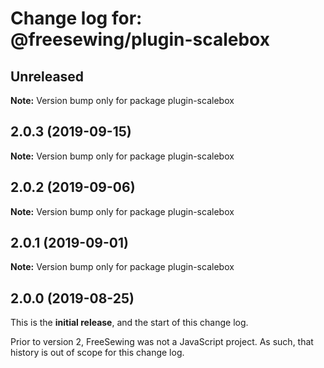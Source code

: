 # Change log for: @freesewing/plugin-scalebox


## Unreleased

**Note:** Version bump only for package plugin-scalebox


## 2.0.3 (2019-09-15)

**Note:** Version bump only for package plugin-scalebox


## 2.0.2 (2019-09-06)

**Note:** Version bump only for package plugin-scalebox


## 2.0.1 (2019-09-01)

**Note:** Version bump only for package plugin-scalebox




## 2.0.0 (2019-08-25)

This is the **initial release**, and the start of this change log.

Prior to version 2, FreeSewing was not a JavaScript project.
As such, that history is out of scope for this change log.
